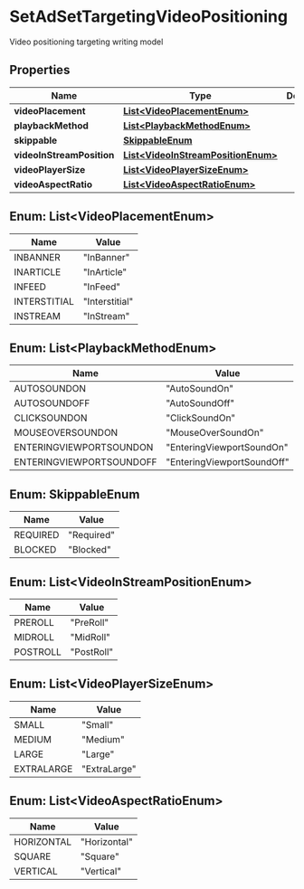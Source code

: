 

# SetAdSetTargetingVideoPositioning

Video positioning targeting writing model

## Properties

| Name | Type | Description | Notes |
|------------ | ------------- | ------------- | -------------|
|**videoPlacement** | [**List&lt;VideoPlacementEnum&gt;**](#List&lt;VideoPlacementEnum&gt;) |  |  [optional] |
|**playbackMethod** | [**List&lt;PlaybackMethodEnum&gt;**](#List&lt;PlaybackMethodEnum&gt;) |  |  [optional] |
|**skippable** | [**SkippableEnum**](#SkippableEnum) |  |  [optional] |
|**videoInStreamPosition** | [**List&lt;VideoInStreamPositionEnum&gt;**](#List&lt;VideoInStreamPositionEnum&gt;) |  |  [optional] |
|**videoPlayerSize** | [**List&lt;VideoPlayerSizeEnum&gt;**](#List&lt;VideoPlayerSizeEnum&gt;) |  |  [optional] |
|**videoAspectRatio** | [**List&lt;VideoAspectRatioEnum&gt;**](#List&lt;VideoAspectRatioEnum&gt;) |  |  [optional] |



## Enum: List&lt;VideoPlacementEnum&gt;

| Name | Value |
|---- | -----|
| INBANNER | &quot;InBanner&quot; |
| INARTICLE | &quot;InArticle&quot; |
| INFEED | &quot;InFeed&quot; |
| INTERSTITIAL | &quot;Interstitial&quot; |
| INSTREAM | &quot;InStream&quot; |



## Enum: List&lt;PlaybackMethodEnum&gt;

| Name | Value |
|---- | -----|
| AUTOSOUNDON | &quot;AutoSoundOn&quot; |
| AUTOSOUNDOFF | &quot;AutoSoundOff&quot; |
| CLICKSOUNDON | &quot;ClickSoundOn&quot; |
| MOUSEOVERSOUNDON | &quot;MouseOverSoundOn&quot; |
| ENTERINGVIEWPORTSOUNDON | &quot;EnteringViewportSoundOn&quot; |
| ENTERINGVIEWPORTSOUNDOFF | &quot;EnteringViewportSoundOff&quot; |



## Enum: SkippableEnum

| Name | Value |
|---- | -----|
| REQUIRED | &quot;Required&quot; |
| BLOCKED | &quot;Blocked&quot; |



## Enum: List&lt;VideoInStreamPositionEnum&gt;

| Name | Value |
|---- | -----|
| PREROLL | &quot;PreRoll&quot; |
| MIDROLL | &quot;MidRoll&quot; |
| POSTROLL | &quot;PostRoll&quot; |



## Enum: List&lt;VideoPlayerSizeEnum&gt;

| Name | Value |
|---- | -----|
| SMALL | &quot;Small&quot; |
| MEDIUM | &quot;Medium&quot; |
| LARGE | &quot;Large&quot; |
| EXTRALARGE | &quot;ExtraLarge&quot; |



## Enum: List&lt;VideoAspectRatioEnum&gt;

| Name | Value |
|---- | -----|
| HORIZONTAL | &quot;Horizontal&quot; |
| SQUARE | &quot;Square&quot; |
| VERTICAL | &quot;Vertical&quot; |



